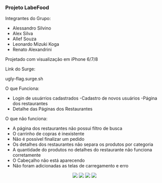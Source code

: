 ### Projeto LabeFood

Integrantes do Grupo:

- Alessandro Silvino
- Alex Silva
- Allef Souza
- Leonardo Mizuki Koga
- Renato Alexandrini

Projetado com visualização em iPhone 6/7/8

Link do Surge:

ugly-flag.surge.sh

O que Funciona:
- Login de usuárrios cadastrados
-Cadastro de novos usuários 
-Página dos restaurantes
- Detalhe das Páginas dos Restaurantes


O que não funciona:
- A página dos restaurantes não possui filtro de busca
- O carrinho de copras é inexistente
- Não é possível finalizar um pedido
- Os detalhes dos restaurantes não separa os produtos por categoria 
- A quantidade do produtos no detalhes do restaurante não funciona corretamente
- O Cabeçalho não está aparecendo
- Não foram adicionadas as telas de carregamento e erro

<div align="center">
<img src='https://user-images.githubusercontent.com/102265620/193486760-194f059a-9b3a-43db-9cd0-449d0687489e.png'>
<img src='https://user-images.githubusercontent.com/102265620/193486814-04c973c0-a818-47c3-b403-d0f257df38a5.png'>
<img src='https://user-images.githubusercontent.com/102265620/193486836-f84cd1b7-ef2a-46b8-93f1-0e1c0e616d2e.png'>
<img src='https://user-images.githubusercontent.com/102265620/193486841-bdb838e6-75ae-4903-9bbc-616dbc1bf69e.png'>
</div>


